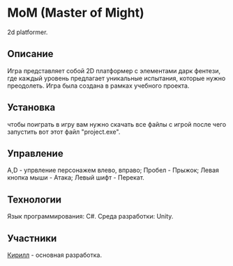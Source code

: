 # MoM (Master of Might)
 2d platformer. 
## Описание
 Игра представляет собой 2D платформер с элементами дарк фентези, где каждый уровень предлагает уникальные испытания, которые нужно преодолеть. Игра была создана в рамках учебного проекта.
## Установка
 чтобы поиграть в игру вам нужно скачать все файлы с игрой после чего запустить вот этот файл "project.exe".
## Управление
 A,D - упрвление персонажем влево, вправо; Пробел - Прыжок; Левая кнопка мыши - Атака; Левый шифт - Перекат. 
## Технологии 
 Язык программирования: C#.
 Среда разработки: Unity.
## Участники 
 [Кирилл](https://github.com/Prostochlen89) - основная разработка.
